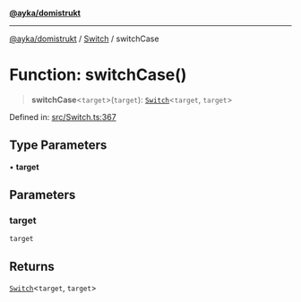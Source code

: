[**@ayka/domistrukt**](../../../README.md)

***

[@ayka/domistrukt](../../../globals.md) / [Switch](../README.md) / switchCase

# Function: switchCase()

> **switchCase**\<`target`\>(`target`): [`Switch`](../classes/Switch.md)\<`target`, `target`\>

Defined in: [src/Switch.ts:367](https://github.com/AndreyMork/domistrukt/blob/8b5cf3c2b6165986c4aa42ad9bdd7f6c43c22c84/src/Switch.ts#L367)

## Type Parameters

• **target**

## Parameters

### target

`target`

## Returns

[`Switch`](../classes/Switch.md)\<`target`, `target`\>
